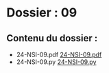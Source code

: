 # Dossier : 09
 
 ## Contenu du dossier : 
- 24-NSI-09.pdf [24-NSI-09.pdf](./24-NSI-09.pdf)
- 24-NSI-09.py [24-NSI-09.py](./24-NSI-09.py)

